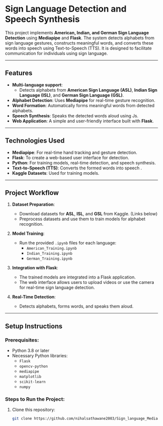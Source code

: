# **Sign Language Detection and Speech Synthesis**

This project implements **American, Indian, and German Sign Language Detection** using **Mediapipe** and **Flask**. The system detects alphabets from sign language gestures, constructs meaningful words, and converts these words into speech using Text-to-Speech (TTS). It is designed to facilitate communication for individuals using sign language.

---

## **Features**
- **Multi-language support**: 
  - Detects alphabets from **American Sign Language (ASL)**, **Indian Sign Language (ISL)**, and **German Sign Language (GSL)**.
- **Alphabet Detection**: Uses **Mediapipe** for real-time gesture recognition.
- **Word Formation**: Automatically forms meaningful words from detected alphabets.
- **Speech Synthesis**: Speaks the detected words aloud using Js.
- **Web Application**: A simple and user-friendly interface built with **Flask**.

---

## **Technologies Used**
- **Mediapipe**: For real-time hand tracking and gesture detection.
- **Flask**: To create a web-based user interface for detection.
- **Python**: For training models, real-time detection, and speech synthesis.
- **Text-to-Speech (TTS)**: Converts the formed words into speech .
- **Kaggle Datasets**: Used for training models.

---

## **Project Workflow**
1. **Dataset Preparation**:
   - Download datasets for **ASL**, **ISL**, and **GSL** from Kaggle. (Links below)
   - Preprocess datasets and use them to train models for alphabet recognition.

2. **Model Training**:
   - Run the provided `.ipynb` files for each language:
     - `American_Training.ipynb`
     - `Indian_Training.ipynb`
     - `German_Training.ipynb`

3. **Integration with Flask**:
   - The trained models are integrated into a Flask application.
   - The web interface allows users to upload videos or use the camera for real-time sign language detection.

4. **Real-Time Detection**:
   - Detects alphabets, forms words, and speaks them aloud.

---

## **Setup Instructions**

### Prerequisites:
- Python 3.8 or later
- Necessary Python libraries:
  - `Flask`
  - `opencv-python`
  - `mediapipe`
  - `matplotlib` 
  - `scikit-learn`
  - `numpy` 

### Steps to Run the Project:
1. Clone this repository:
   ```bash
   git clone https://github.com/nihalsathawane2003/Sign_language_Media-pipe

